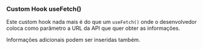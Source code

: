 ### Custom Hook useFetch()

Este custom hook nada mais é do que um `useFetch()` onde o desenvolvedor coloca como parâmetro a URL da API que quer obter as informações.

Informações adicionais podem ser inseridas também.